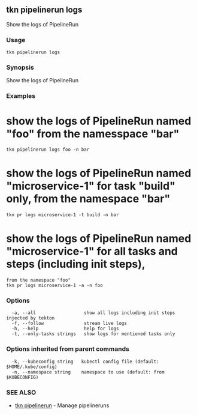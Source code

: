 ## tkn pipelinerun logs

Show the logs of PipelineRun

### Usage

```
tkn pipelinerun logs
```

### Synopsis

Show the logs of PipelineRun

### Examples


  # show the logs of PipelineRun named "foo" from the namesspace "bar"
    tkn pipelinerun logs foo -n bar

  # show the logs of PipelineRun named "microservice-1" for task "build" only, from the namespace "bar"
    tkn pr logs microservice-1 -t build -n bar

  # show the logs of PipelineRun named "microservice-1" for all tasks and steps (including init steps), 
    from the namespace "foo"
    tkn pr logs microservice-1 -a -n foo
   

### Options

```
  -a, --all                  show all logs including init steps injected by tekton
  -f, --follow               stream live logs
  -h, --help                 help for logs
  -t, --only-tasks strings   show logs for mentioned tasks only
```

### Options inherited from parent commands

```
  -k, --kubeconfig string   kubectl config file (default: $HOME/.kube/config)
  -n, --namespace string    namespace to use (default: from $KUBECONFIG)
```

### SEE ALSO

* [tkn pipelinerun](tkn_pipelinerun.md)	 - Manage pipelineruns

